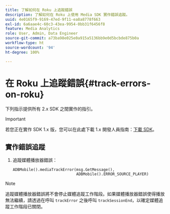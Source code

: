 ```yaml
---
title: 了解如何在 Roku 上追蹤錯誤
description: 了解如何在 Roku 上使用 Media SDK 實作錯誤追蹤。
uuid: 4e0165f9-9169-47ed-9f11-ea8a8778f663
exl-id: 6a6aae4c-60c3-43ea-9954-0bb31f6456f8
feature: Media Analytics
role: User, Admin, Data Engineer
source-git-commit: a73ba98e025e0a915a5136bb9e0d5bcbde875b0a
workflow-type: ht
source-wordcount: '94'
ht-degree: 100%

---
```


# 在 Roku 上追蹤錯誤{#track-errors-on-roku}

下列指示提供所有 2.x SDK 之間實作的指引。

>[!IMPORTANT]
>
> 若您正在實作 SDK 1.x 版，您可以在此處下載 1.x 開發人員指南：[下載 SDK](/help/getting-started/download-sdks.md)。

## 實作錯誤追蹤

1. 追蹤媒體播放器錯誤：

   ```
   ADBMobile().mediaTrackError(msg.GetMessage(),
                               ADBMobile().ERROR_SOURCE_PLAYER)
   ```

>[!NOTE]
>
>追蹤媒體播放器錯誤將不會停止媒體追蹤工作階段。如果媒體播放器錯誤使得播放無法繼續，請透過在呼叫 `trackError` 之後呼叫 `trackSessionEnd`，以確定媒體追蹤工作階段已關閉。
